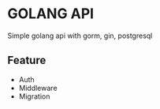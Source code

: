# GOLANG API

Simple golang api with gorm, gin, postgresql


## Feature

 - Auth
 - Middleware
 - Migration

